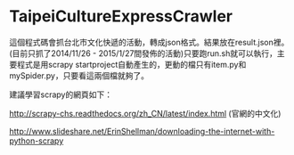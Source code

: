 # TaipeiCultureExpressCrawler

這個程式碼會抓台北市文化快遞的活動，轉成json格式。結果放在result.json裡。(目前只抓了2014/11/26 - 2015/1/27間發佈的活動)只要跑run.sh就可以執行，主要程式是用scrapy startproject自動產生的，更動的檔只有item.py和mySpider.py，只要看這兩個檔就夠了。


建議學習scrapy的網頁如下：

http://scrapy-chs.readthedocs.org/zh_CN/latest/index.html (官網的中文化)

http://www.slideshare.net/ErinShellman/downloading-the-internet-with-python-scrapy
